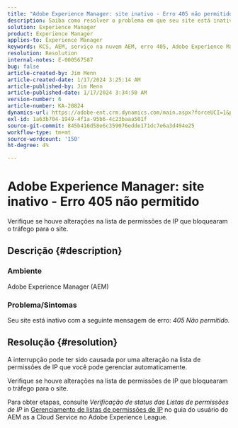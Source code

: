 ```yaml
---
title: "Adobe Experience Manager: site inativo - Erro 405 não permitido"
description: Saiba como resolver o problema em que seu site está inativo com o erro 405 Não permitido.
solution: Experience Manager
product: Experience Manager
applies-to: Experience Manager
keywords: KCS, AEM, serviço na nuvem AEM, erro 405, Adobe Experience Manager. site inativo, Solução de problemas
resolution: Resolution
internal-notes: E-000567587
bug: false
article-created-by: Jim Menn
article-created-date: 1/17/2024 3:25:14 AM
article-published-by: Jim Menn
article-published-date: 1/17/2024 3:34:50 AM
version-number: 6
article-number: KA-20824
dynamics-url: https://adobe-ent.crm.dynamics.com/main.aspx?forceUCI=1&pagetype=entityrecord&etn=knowledgearticle&id=07867202-e8b4-ee11-a569-6045bd006268
exl-id: 1a63b704-1949-4f1a-95b6-4c23baaa501f
source-git-commit: 845b416d58e6c359076edde171dc7e6a3d494e25
workflow-type: tm+mt
source-wordcount: '150'
ht-degree: 4%

---
```


# Adobe Experience Manager: site inativo - Erro 405 não permitido


Verifique se houve alterações na lista de permissões de IP que bloquearam o tráfego para o site.

## Descrição {#description}


### Ambiente

Adobe Experience Manager (AEM)



### Problema/Sintomas

Seu site está inativo com a seguinte mensagem de erro: *405 Não permitido.*


## Resolução {#resolution}


A interrupção pode ter sido causada por uma alteração na lista de permissões de IP que você pode gerenciar automaticamente.

Verifique se houve alterações na lista de permissões de IP que bloquearam o tráfego para o site.

Para obter etapas, consulte *Verificação de status das Listas de permissões de IP* in [Gerenciamento de listas de permissões de IP](https://experienceleague.adobe.com/docs/experience-manager-cloud-service/content/implementing/using-cloud-manager/ip-allow-lists/managing-ip-allow-lists.html?lang=en) no guia do usuário do AEM as a Cloud Service no Adobe Experience League.
